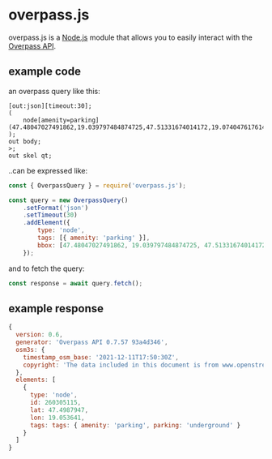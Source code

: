 # overpass.js

overpass.js is a [Node.js](https://nodejs.org) module that allows you to easily interact with the [Overpass API](https://wiki.openstreetmap.org/wiki/Overpass_API).

## example code

an overpass query like this:

```
[out:json][timeout:30];
(
    node[amenity=parking](47.48047027491862,19.039797484874725,47.51331674014172,19.07404761761427);
);
out body;
>;
out skel qt;
```

..can be expressed like:

```js
const { OverpassQuery } = require('overpass.js');

const query = new OverpassQuery()
    .setFormat('json')
    .setTimeout(30)
    .addElement({
        type: 'node',
        tags: [{ amenity: 'parking' }],
        bbox: [47.48047027491862, 19.039797484874725, 47.51331674014172, 19.07404761761427]
    });

```

and to fetch the query:

```js
const response = await query.fetch();
```

## example response

```js
{
  version: 0.6,
  generator: 'Overpass API 0.7.57 93a4d346',
  osm3s: {
    timestamp_osm_base: '2021-12-11T17:50:30Z',
    copyright: 'The data included in this document is from www.openstreetmap.org. The data is made available under ODbL.'
  },
  elements: [
    {
      type: 'node',
      id: 260305115,
      lat: 47.4987947,
      lon: 19.053641,
      tags: tags: { amenity: 'parking', parking: 'underground' }
    }
  ]
}
```
